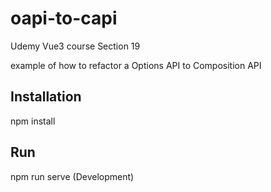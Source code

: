 # oapi-to-capi

Udemy Vue3 course Section 19

example of how to refactor a Options API to Composition API


## Installation

npm install


## Run

npm run serve (Development)

